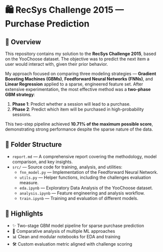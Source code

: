 # 🛍️ RecSys Challenge 2015 — Purchase Prediction

## 🧠 Overview

This repository contains my solution to the **RecSys Challenge 2015**, based on the YooChoose dataset. The objective was to predict the next item a user would interact with, given their prior behavior.

My approach focused on comparing three modeling strategies — **Gradient Boosting Machines (GBMs)**, **Feedforward Neural Networks (FNNs)**, and **Linear Regression** applied to a sparse, engineered feature set. After extensive experimentation, the most effective method was a **two-phase GBM strategy**:
1. **Phase 1**: Predict whether a session will lead to a purchase.
2. **Phase 2**: Predict which item will be purchased in high-probability sessions.

This two-step pipeline achieved **10.71% of the maximum possible score**, demonstrating strong performance despite the sparse nature of the data.

## 📁 Folder Structure

- `report.md` — A comprehensive report covering the methodology, model comparison, and key insights.
- `src/` — Source code for training, analysis, and utilities:
  - `fnn_model.py` — Implementation of the Feedforward Neural Network.
  - `utils.py` — Helper functions, including the challenges evaluation measure.
  - `eda.ipynb` — Exploratory Data Analysis of the YooChoose dataset.
  - `analysis.ipynb` — Feature engineering and analysis workflow.
  - `train.ipynb` — Training and evaluation of different models.

## 🚀 Highlights

- ✨ Two-stage GBM model pipeline for sparse purchase prediction
- 🧪 Comparative analysis of multiple ML approaches
- 📊 Clean and modular notebooks for EDA and training
- 🛠️ Custom evaluation metric aligned with challenge scoring
